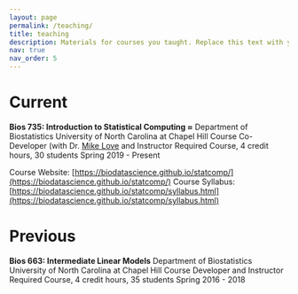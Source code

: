 ```yaml
---
layout: page
permalink: /teaching/
title: teaching
description: Materials for courses you taught. Replace this text with your description.
nav: true
nav_order: 5
---
```


# Current

**Bios 735:  Introduction to Statistical Computing ≈**
Department of Biostatistics
University of North Carolina at Chapel Hill
Course Co-Developer (with Dr. [Mike Love](https://mikelove.github.io/) and Instructor 
Required Course, 4 credit hours, 30 students
Spring 2019 - Present

Course Website: [https://biodatascience.github.io/statcomp/](https://biodatascience.github.io/statcomp/)
Course Syllabus: [https://biodatascience.github.io/statcomp/syllabus.html](https://biodatascience.github.io/statcomp/syllabus.html)

# Previous
**Bios 663: Intermediate Linear Models**
Department of Biostatistics
University of North Carolina at Chapel Hill 
Course Developer and Instructor
Required Course, 4 credit hours, 35 students
Spring 2016 - 2018